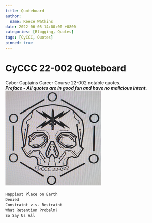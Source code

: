 ```yaml
---
title: Quoteboard
author: 
  name: Reece Watkins
date: 2022-06-05 14:00:00 +0800
categories: [Blogging, Quotes]
tags: [CyCCC, Quotes]
pinned: true
---
```


# CyCCC 22-002 Quoteboard
Cyber Captains Career Course 22-002 notable quotes.<br/>
***Preface - All quotes are in good fun and have no malicious intent.***<br/>
<img src="/assets/CyCCC22002-logo.jpg" alt="" width="300" height="300"/>

`Happiest Place on Earth`<br/>
`Denied`<br/>
`Constraint v.s. Restraint`<br/>
`What Retention Probelm?`<br/>
`So Say Us All`<br/>

